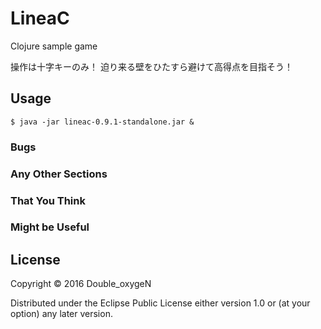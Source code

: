 # LineaC

Clojure sample game

操作は十字キーのみ！
迫り来る壁をひたすら避けて高得点を目指そう！

## Usage

    $ java -jar lineac-0.9.1-standalone.jar &

### Bugs

### Any Other Sections
### That You Think
### Might be Useful

## License

Copyright © 2016 Double_oxygeN

Distributed under the Eclipse Public License either version 1.0 or (at
your option) any later version.
